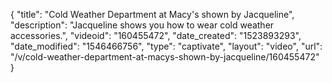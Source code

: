 {
    "title": "Cold Weather Department at Macy's shown by Jacqueline",
    "description": "Jacqueline shows you how to wear cold weather accessories.",
    "videoid": "160455472",
    "date_created": "1523893293",
    "date_modified": "1546466756",
    "type": "captivate",
    "layout": "video",
    "url": "\/v\/cold-weather-department-at-macys-shown-by-jacqueline\/160455472"
}